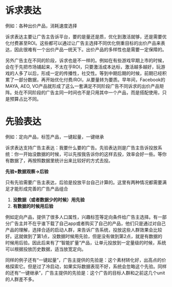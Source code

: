 # 诉求表达
例如：各种出价产品，消耗速度选择

诉求表达主要让广告主告诉平台，要的是量还是质，优化到激活就够，还是需要优化付费甚至ROI。这些都可以通过让广告主选择不同优化侧重目标的出价产品来表达，因此很难有一个出价产品一统天下。出价产品的多样性也是需要一定保障的。

另外广告主在不同的阶段，诉求也是不一样的。例如在有些游戏早期上市的时候，会在于先把市场铺起来，不太在乎ROI，只要激活成本达标，激活越多越好，玩游戏的人多了以后，形成一定的传播性，社交性。等到中期后期的时候，前期已经积累了一部分数据，再开始优化付费/ROI，从要量转为要质。早年间，Facebook的MAYA, AEO, VO产品就形成了这么一套满足不同阶段广告不同诉求的出价产品矩阵。处在不同阶段的广告主同一时间也不是只用其中一个产品，而是搭配使用，只是预算占比不同。


# 先验表达
例如：定向产品，标签产品，一键起量，一键继承

诉求表达支持广告主表达：我要什么要的广告。先验表达则是广告主告诉投放系统：你一开始没数据的时候，可以先按我告诉你的这样去投，效率会好一些。等你有数据了，再按照数据里统计出来比较好的方式去投。

**先验+数据观察->后验**

只有先验需要广告主表达，后验是投放平台自己计算的。这里有两种情况都需要满足才能形成完善的广告产品组合

1.  **没数据（或者数据少的时候）用先验**
2.  **有数据的时候用后验**

例如定向产品，提供了很多人口属性，兴趣标签等定向条件给广告主选择。有一部分广告主并不在乎谁下载了自己app或者购买了自己的产品，他们只是通过对自己产品的理解，选择合适的启动人群，来告诉广告系统，投放这些人群效果会比较好。这就做到了第1点，没数据时候用先验，但是没有做到第2点，就是有数据的时候用后验。因此后来有了“智能扩量”产品，让单元投放到一定量级的时候，系统可以根据投放历史数据，适当放宽定向。

同样的例子还有“一键起量”，广告主提供的先验是：这个素材转化好，出高点的价格探索它。但是过了冷启动，如果实际数据表现不好，系统会忽略这个先验。同样的还有“一键继承”，广告主提供的先验是：这个广告的目标人群和之前这几个unit的人群差不多。